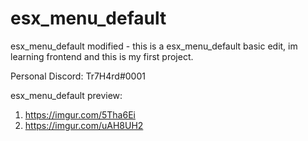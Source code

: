 # esx_menu_default
esx_menu_default modified - this is a esx_menu_default basic edit, im learning frontend and this is my first project.

Personal Discord: Tr7H4rd#0001

esx_menu_default preview:
1. https://imgur.com/5Tha6Ei
2. https://imgur.com/uAH8UH2
